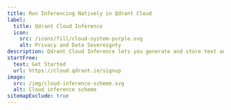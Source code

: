 ```yaml
---
title: Run Inferencing Natively in Qdrant Cloud
label:
  title: Qdrant Cloud Inference
  icon:
    src: /icons/fill/cloud-system-purple.svg
    alt: Privacy and Data Sovereignty
description: Qdrant Cloud Inference lets you generate and store text and image embeddings directly within your managed Qdrant Cloud cluster, eliminating external pipelines and supporting multimodal and hybrid search from a single API.
startFree:
  text: Get Started
  url: https://cloud.qdrant.io/signup
image:
  src: /img/cloud-inference-scheme.svg
  alt: Cloud inference scheme
sitemapExclude: true
---
```



